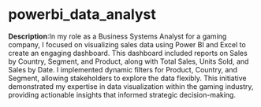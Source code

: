 # powerbi_data_analyst

<b>Description</b>:In my role as a Business Systems Analyst for a gaming company, I focused on visualizing sales data using Power BI and Excel to create an engaging dashboard. This dashboard included reports on Sales by Country, Segment, and Product, along with Total Sales, Units Sold, and Sales by Date. I implemented dynamic filters for Product, Country, and Segment, allowing stakeholders to explore the data flexibly. This initiative demonstrated my expertise in data visualization within the gaming industry, providing actionable insights that informed strategic decision-making. 
